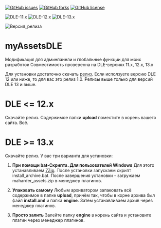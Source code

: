 [![GitHub issues](https://img.shields.io/github/issues/Gokujo/myAssetsDLE.svg?style=flat-square)](https://github.com/Gokujo/myAssetsDLE/issues)
[![GitHub forks](https://img.shields.io/github/forks/Gokujo/myAssetsDLE.svg?style=flat-square)](https://github.com/Gokujo/myAssetsDLE/network)
[![GitHub license](https://img.shields.io/github/license/Gokujo/myAssetsDLE.svg?style=flat-square)](https://github.com/Gokujo/myAssetsDLE/blob/master/LICENSE)

![DLE-11.x](https://img.shields.io/badge/DLE-11.x-blue.svg?style=flat-square)
![DLE-12.x](https://img.shields.io/badge/DLE-12.x-blue.svg?style=flat-square)
![DLE-13.x](https://img.shields.io/badge/DLE-13.x-green.svg?style=flat-square)

![Версия_релиза](https://img.shields.io/badge/Version-1.1-orange.svg?style=flat-square)

# myAssetsDLE
Модификация для админпанели и глобальные функции для моих разработок
Совместимость проверенна на DLE-версиях 11.х, 12.х, 13.х

Для установки достаточно скачать [релиз](https://github.com/Gokujo/myAssetsDLE/releases).
Если исползуете версию DLE 12 или ниже, то для вас это релиз 1.0. Релизы выше только для версий DLE 13 и выше.

# DLE <= 12.x
Скачайте релиз. Содержимое папки **upload** поместите в корень вашего сайта. Всё.

# DLE >= 13.x
Скачайте релиз. У вас три варианта для установки:
1. **При помощи bat-Скрипта. Для пользователей Windows**
Для этого устанавливаем [7Zip](https://www.7-zip.org/download.html).
После установки запускаем скрипт install_archive.bat.
После завершения установки - загружаем maharder_assets.zip в менеджер плагинов.

1. **Упаковать самому**
Любым архиватором запаковать всё содержимое в папке **upload**, причём так, чтобы в корне архива был файл **install.xml** и папка **engine**.
Затем устанавливаем архив через менеджер плагинов.

1. **Просто залить**
Залейте папку **engine** в корень сайта и установите плагин через менеджер плагинов.